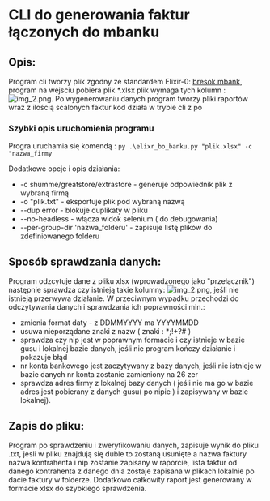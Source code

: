 # CLI do generowania faktur łączonych do mbanku

## Opis:
Program cli tworzy plik zgodny ze standardem Elixir-0: [bresok mbank](https://www.mbank.pl/pdf/msp-korporacje/mbank-companynet/mbank-companynet-bresok-struktura-zbioru-importu-eksportu-danych-w-formacie-elixir-v1.81.pdf),
program na wejsciu pobiera plik *.xlsx plik wymaga tych kolumn :![img_2.png](img_2.png).
Po wygenerowaniu danych program tworzy pliki raportów wraz z ilością scalonych faktur
kod działa w trybie cli z po

### Szybki opis uruchomienia programu 
Progra uruchamia się komendą :
`py .\elixr_bo_banku.py "plik.xlsx" -c "nazwa_firmy`

Dodatkowe opcje i opis działania:
* -c shumme/greatstore/extrastore - generuje odpowiednik plik z wybraną firmą
* -o "plik.txt" - eksportuje plik pod wybraną nazwą
* --dup error - blokuje duplikaty w pliku
* --no-headless - włącza widok selenium ( do debugowania)
* --per-group-dir 'nazwa_folderu' - zapisuje listę plików do zdefiniowanego folderu

## Sposób sprawdzania danych:
Program odzcytuje dane z pliku xlsx (wprowadzonego jako "przełącznik") następnie
sprawdza czy istnieją takie kolumny: ![img_2.png](img_2.png), jeśli nie istnieją przerwywa działanie.
W przeciwnym wypadku przechodzi do odczytywania danych i sprawdzania ich poprawności min.:
* zmienia format daty - z DDMMYYYY ma YYYYMMDD
* usuwa nieporządane znaki z nazw ( znaki : *;!+?# )
* sprawdza czy nip jest w poprawnym formacie i czy istnieje w bazie gusu i lokalnej bazie danych, jeśli nie program kończy działanie i pokazuje błąd
* nr konta bankowego jest zaczytywany z bazy danych, jeśli nie istnieje w bazie danych nr konta zostanie zamieniony na 26 zer
* sprawdza adres firmy z lokalnej bazy danych ( jeśli nie ma go w bazie adres jest pobierany z danych gusu( po nipie ) i zapisywany w bazie lokalnej).

## Zapis do pliku:
Program po sprawdzeniu i zweryfikowaniu danych, zapisuje wynik do pliku .txt,
jesli w pliku znajdują się duble to zostaną usunięte a nazwa faktury nazwa kontrahenta i nip zostanie zapisany w 
raporcie, lista faktur od danego kontrahenta z danego dnia zostaje zapisana w plikach lokalnie po dacie faktury w folderze.
Dodatkowo całkowity raport jest generowany w formacie xlsx do szybkiego sprawdzenia.

